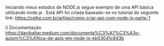 Iniciando meus estudos de NODE.js segue exemplo de uma API básica utilizando node.js .
Está API foi criada baseado-se no tutorial do seguinte link: https://celke.com.br/artigo/como-criar-api-com-node-js-parte-1

i) Documentação
  https://davibaltar.medium.com/documenta%C3%A7%C3%A3o-autom%C3%A1tica-de-apis-em-node-js-eb03041c643b
